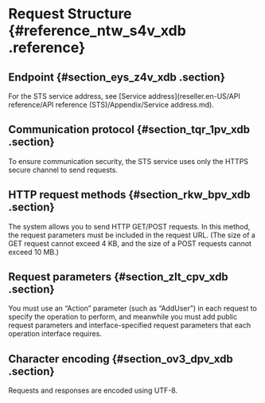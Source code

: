 # Request Structure {#reference_ntw_s4v_xdb .reference}

## Endpoint {#section_eys_z4v_xdb .section}

For the STS service address, see [Service address](reseller.en-US/API reference/API reference (STS)/Appendix/Service address.md).

## Communication protocol {#section_tqr_1pv_xdb .section}

To ensure communication security, the STS service uses only the HTTPS secure channel to send requests.

## HTTP request methods {#section_rkw_bpv_xdb .section}

The system allows you to send HTTP GET/POST requests. In this method, the request parameters must be included in the request URL. \(The size of a GET request cannot exceed 4 KB, and the size of a POST requests cannot exceed 10 MB.\)

## Request parameters {#section_zlt_cpv_xdb .section}

You must use an “Action” parameter \(such as “AddUser”\) in each request to specify the operation to perform, and meanwhile you must add public request parameters and interface-specified request parameters that each operation interface requires.

## Character encoding {#section_ov3_dpv_xdb .section}

Requests and responses are encoded using UTF-8.

